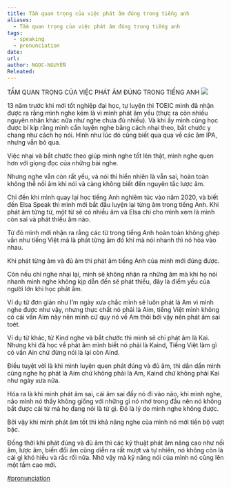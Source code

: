 ```yaml
---
title: Tầm quan trọng của việc phát âm đúng trong tiếng anh
aliases:
  - Tầm quan trọng của việc phát âm đúng trong tiếng anh
tags:
  - speaking
  - pronunciation
date: 
url: 
author: NGỌC-NGUYỄN
Releated:
---
```


TẦM QUAN TRỌNG CỦA VIỆC PHÁT ÂM ĐÚNG TRONG TIẾNG ANH
![](https://i.imgur.com/Tl0c3l0.png)

13 năm trước khi mới tốt nghiệp đại học, tự luyện thi TOEIC mình đã nhận được ra rằng mình nghe kém là vì mình phát âm yếu (thực ra còn nhiều nguyên nhân khác nữa như nghe chưa đủ nhiều). Và khi ấy mình cũng học được bí kíp rằng mình cần luyện nghe bằng cách nhại theo, bắt chước y chang như cách họ nói. Hình như lúc đó cũng biết qua qua về các âm IPA, nhưng vẫn bỏ qua.

Việc nhại và bắt chước theo giúp mình nghe tốt lên thật, mình nghe quen hơn với giọng đọc của những bài nghe.

Nhưng nghe vẫn còn rất yếu, và nói thì hiển nhiên là vẫn sai, hoàn toàn không thể nối âm khi nói và càng không biết đến nguyên tắc lược âm.

Chỉ đến khi mình quay lại học tiếng Anh nghiêm túc vào năm 2020, và biết đến Elsa Speak thì mình mới bắt đầu luyện lại từng âm trong tiếng Anh. Khi phát âm từng từ, một từ sẽ có nhiều âm và Elsa chỉ cho mình xem là mình còn sai và phát thiếu âm nào.

Từ đó mình mới nhận ra rằng các từ trong tiếng Anh hoàn toàn không ghép vần như tiếng Việt mà là phát từng âm đó khi mà nói nhanh thì nó hòa vào nhau.

Khi phát từng âm và đủ âm thì phát âm tiếng Anh của mình mới đúng được.

Còn nếu chỉ nghe nhại lại, mình sẽ không nhận ra những âm mà khi họ nói nhanh mình nghe không kịp dẫn đến sẽ phát thiếu, đây là điểm yếu của người lớn khi học phát âm.

Ví dụ từ đơn giản như I’m ngày xưa chắc mình sẽ luôn phát là Am vì mình nghe được như vậy, nhưng thực chất nó phải là Aim, tiếng Việt mình không có cái vần Aim này nên mình cứ quy nó về Am thôi bởi vậy nên phát âm sai toét.

Ví dụ từ khác, từ Kind nghe và bắt chước thì mình sẽ chỉ phát âm là Kai. Nhưng khi đã học về phát âm mình biết nó phải là Kaind, Tiếng Việt làm gì có vần Ain chứ đừng nói là lại còn Aind.

Điều tuyệt vời là khi mình luyện quen phát đúng và đủ âm, thì dần dần mình cũng nghe họ phát là Aim chứ không phải là Am, Kaind chứ không phải Kai như ngày xưa nữa.

Hóa ra là khi mình phát âm sai, cái âm sai đấy nó đi vào não, khi mình nghe, não mình nó thấy không giống với những gì nó nhớ trong đầu nên nó không bắt được cái từ mà họ đang nói là từ gì. Đó là lý do mình nghe không được.

Bởi vậy khi mình phát âm tốt thì khả năng nghe của mình nó mới tiến bộ vượt bậc.

Đồng thời khi phát đúng và đủ âm thì các kỹ thuật phát âm nâng cao như nối âm, lược âm, biến đổi âm cũng diễn ra rất mượt và tự nhiên, nó không còn là cái gì khó hiểu và rắc rối nữa. Nhờ vậy mà kỹ năng nói của mình nó cũng lên một tầm cao mới.

[#pronunciation](https://www.facebook.com/hashtag/pronunciation?__eep__=6&__cft__[0]=AZVSqPsJz0ZclghsT4SYbNCD_NdYnAVD7uKiHUC4IgT2Gpgd6PFN2HUQUz_ul6Dwqv64Z1QEGyKZyCs6R_my280gOilWyAIWXbR_s6GOnWdTuJjFDmUTvxTI-ToormgRPrhqgGyT36hnUK3V6gJYpb2eRdTEZnuvf3G2bAx4irx0q9xHblTwKBdXt0zPN77oCOA&__tn__=*NK-R)


